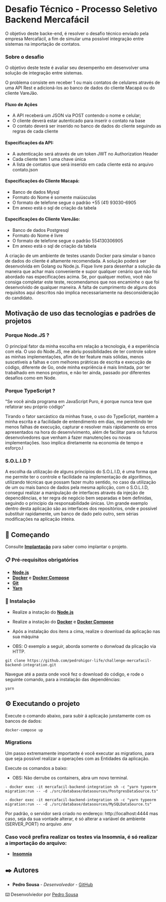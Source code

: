 # Desafio Técnico - Processo Seletivo Backend Mercafácil

O objetivo deste backe-end, é resolver o desafio técnico enviado pela empresa Mercafácil, a fim de simular uma possível integração entre sistemas na importação de contatos.

### Sobre o desafio

O objetivo deste teste é avaliar seu desempenho em desenvolver uma solução de integração entre sistemas.

O problema consiste em receber 1 ou mais contatos de celulares através de uma API Rest e adicioná-los ao banco de dados do cliente Macapá ou do cliente VareJão.

#### Fluxo de Ações

- A API receberá um JSON via POST contendo o nome e celular;
- O cliente deverá estar autenticado para inserir o contato na base
- O contato deverá ser inserido no banco de dados do cliente seguindo as regras de cada cliente

#### Especificações da API:

- A autenticação será através de um token JWT no Authorization Header
- Cada cliente tem 1 uma chave única
- A lista de contatos que será inserido em cada cliente está no arquivo contato.json

#### Especificações do Cliente Macapá:

- Banco de dados Mysql
- Formato do Nome é somente maiúsculas
- O formato de telefone segue o padrão +55 (41) 93030-6905
- Em anexo está o sql de criação da tabela

#### Especificações do Cliente VareJão:

- Banco de dados Postgresql
- Formato do Nome é livre
- O formato de telefone segue o padrão 554130306905
- Em anexo está o sql de criação da tabela

A criação de um ambiente de testes usando Docker para simular o banco de dados do cliente é altamente recomendada. A solução poderá ser desenvolvida em Golang ou Node.js. Fique livre para desenhar a solução da maneira que achar mais conveniente e supor qualquer cenário que não foi abordado nas especificações acima. Se, por qualquer motivo, você não consiga completar este teste, recomendamos que nos encaminhe o que foi desenvolvido de qualquer maneira. A falta de cumprimento de alguns dos requisitos aqui descritos não implica necessariamente na desconsideração do candidato.

## Motivação de uso das tecnologias e padrões de projetos

### Porque Node.JS ?

O principal fator da minha escolha em relação a tecnologia, é a experiência com ela.
O uso do Node.JS, me abriu possibilidades de ter controle sobre as minhas
implementações, afim de ter feature mais sólidas, menos suscetíveis a falhas e com melhores
prátricas de escrita e execução de código, diferente
de Go, onde minha expriência é mais limitada, por ter trabalhado em menos projetos, e não
ter ainda, passado por diferentes desafios como em Node.

### Porque TypeScript ?

"Se você ainda programa em JavaScript Puro, é porque nunca teve que refatorar seu próprio código"

Tirando o fator sarcástico da minhas frase, o uso do TypeScript, mantém a minha escríta e a facilidade
de entendimento em dias, me permitindo ter menos falhas de execução, capturar e resolver mais rápidamente os erros
apresentados na hora do desenvlvimento, além de facilitar para os futuros desenvolvedores que venham á fazer
manutenções ou novas implementações. Isso implica diretamente na economia de tempo e esforço.I

### S.O.L.I.D ?

A escolha da utilização de alguns princípios do S.O.L.I.D, é uma forma que me permite ter o controle e facilidade na implementação
de algorítimos, utilizando técnicas que possam fazer muito sentido, no caso da utilização de um ou mais banco de dados pela mesma aplicção,
com o S.O.L.I.D, consegui realizar a manipulação de interfaces através da injeção de depencdências, e ter regra de negócio bem separadas e bem definidas,
seguindo o principio da responsabilidade únicas. Um grande exemplo dentro desta aplicação são as interfaces dos repositórios, onde e possível substituir
rapidamente, um banco de dado pelo outro, sem sérias modificações na aplicação inteira.

## 🚀 Começando

Consulte **[Implantação](#-implanta%C3%A7%C3%A3o)** para saber como implantar o projeto.

### 📋 Pré-requisitos obrigatórios

- **[Node.js](https://nodejs.org/en)**
- **[Docker](https://docs.docker.com/desktop/)** e **[Docker Compose](https://docs.docker.com/compose/)**
- **[Git](https://git-scm.com/)**
- **[Yarn](https://yarnpkg.com/)**

### 🔧 Instalação

- Realize a instação do **[Node.js](https://nodejs.org/en)**
- Realize a instação do **[Docker](https://docs.docker.com/desktop/)** e **[Docker Compose](https://docs.docker.com/compose/)**

- Após a instalação dos itens a cima, realize o download da aplicação nas sua máquina
- OBS: O exemplo a seguir, aborda somente o donwload da plicação via HTTP.

```
git clone https://github.com/pedrohigor-life/challenge-mercafacil-backend-integration.git

```

Navegue até a pasta onde você fez o download do código, e rode o seguinte comando, para a instalação das dependências:

```
yarn
```

## ⚙️ Executando o projeto

Execute o comando abaixo, para subir á aplicação junstamente com os bancos de dados:

```
docker-compose up
```

### Migrations

Um passo extremamente importante é você executar as migrations, para que seja possível realizar a operações com as Entidades da aplicação.

Execute os comandos a baixo:

- OBS: Não derrube os containers, abra um novo terminal.

```
- docker exec -it mercafacil-backend-integration sh -c "yarn typeorm migration:run -- -d ./src/database/datasources/PostgresDataSource.ts"

- docker exec -it mercafacil-backend-integration sh -c "yarn typeorm migration:run -- -d ./src/database/datasources/MySQLDataSource.ts"
```

Por padrão, o servidor será criado no endereço: http://localhost:4444
mas caso, seja da sua vontade alterar, é só alterar a variável de ambiente (SERVER_PORT) no arquivo .env

### Caso você prefira realizar os testes via Insomnia, é só realizar a importação do arquivo:

- **[Insomnia](https://github.com/pedrohigor-life/challenge-mercafacil-backend-integration/blob/dev/tmp)**

## ✒️ Autores

- **Pedro Sousa** - _Desenvolvedor_ - [GitHub](https://github.com/pedrohigor-life)

⌨️ Desenvolviedor por [Pedro Sousa](https://www.linkedin.com/feed/)

